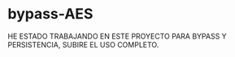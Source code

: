 # bypass-AES

HE ESTADO TRABAJANDO EN ESTE PROYECTO PARA BYPASS Y PERSISTENCIA, SUBIRE EL USO COMPLETO.
